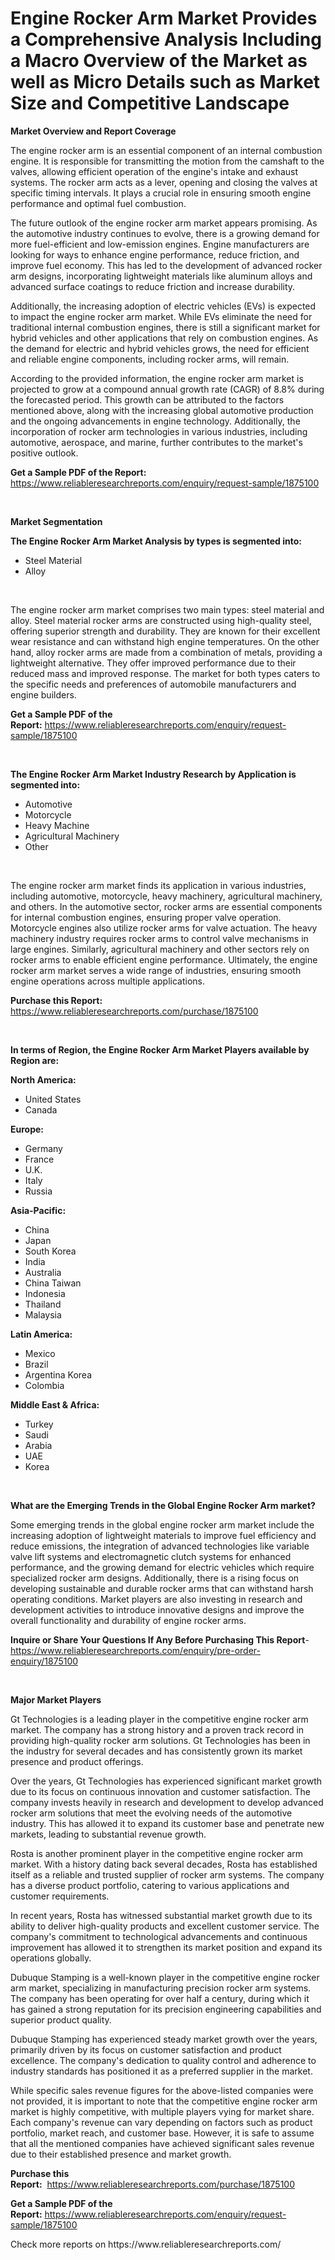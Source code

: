 <p><h1>Engine Rocker Arm Market Provides a Comprehensive Analysis Including a Macro Overview of the Market as well as Micro Details such as Market Size and Competitive Landscape</h1></p><p><strong>Market Overview and Report Coverage</strong></p>
<p><p>The engine rocker arm is an essential component of an internal combustion engine. It is responsible for transmitting the motion from the camshaft to the valves, allowing efficient operation of the engine's intake and exhaust systems. The rocker arm acts as a lever, opening and closing the valves at specific timing intervals. It plays a crucial role in ensuring smooth engine performance and optimal fuel combustion.</p><p>The future outlook of the engine rocker arm market appears promising. As the automotive industry continues to evolve, there is a growing demand for more fuel-efficient and low-emission engines. Engine manufacturers are looking for ways to enhance engine performance, reduce friction, and improve fuel economy. This has led to the development of advanced rocker arm designs, incorporating lightweight materials like aluminum alloys and advanced surface coatings to reduce friction and increase durability.</p><p>Additionally, the increasing adoption of electric vehicles (EVs) is expected to impact the engine rocker arm market. While EVs eliminate the need for traditional internal combustion engines, there is still a significant market for hybrid vehicles and other applications that rely on combustion engines. As the demand for electric and hybrid vehicles grows, the need for efficient and reliable engine components, including rocker arms, will remain.</p><p>According to the provided information, the engine rocker arm market is projected to grow at a compound annual growth rate (CAGR) of 8.8% during the forecasted period. This growth can be attributed to the factors mentioned above, along with the increasing global automotive production and the ongoing advancements in engine technology. Additionally, the incorporation of rocker arm technologies in various industries, including automotive, aerospace, and marine, further contributes to the market's positive outlook.</p></p>
<p><strong>Get a Sample PDF of the Report:</strong> <a href="https://www.reliableresearchreports.com/enquiry/request-sample/1875100">https://www.reliableresearchreports.com/enquiry/request-sample/1875100</a></p>
<p>&nbsp;</p>
<p><strong>Market Segmentation</strong></p>
<p><strong>The Engine Rocker Arm Market Analysis by types is segmented into:</strong></p>
<p><ul><li>Steel Material</li><li>Alloy</li></ul></p>
<p>&nbsp;</p>
<p><p>The engine rocker arm market comprises two main types: steel material and alloy. Steel material rocker arms are constructed using high-quality steel, offering superior strength and durability. They are known for their excellent wear resistance and can withstand high engine temperatures. On the other hand, alloy rocker arms are made from a combination of metals, providing a lightweight alternative. They offer improved performance due to their reduced mass and improved response. The market for both types caters to the specific needs and preferences of automobile manufacturers and engine builders.</p></p>
<p><strong>Get a Sample PDF of the Report:</strong>&nbsp;<a href="https://www.reliableresearchreports.com/enquiry/request-sample/1875100">https://www.reliableresearchreports.com/enquiry/request-sample/1875100</a></p>
<p>&nbsp;</p>
<p><strong>The Engine Rocker Arm Market Industry Research by Application is segmented into:</strong></p>
<p><ul><li>Automotive</li><li>Motorcycle</li><li>Heavy Machine</li><li>Agricultural Machinery</li><li>Other</li></ul></p>
<p>&nbsp;</p>
<p><p>The engine rocker arm market finds its application in various industries, including automotive, motorcycle, heavy machinery, agricultural machinery, and others. In the automotive sector, rocker arms are essential components for internal combustion engines, ensuring proper valve operation. Motorcycle engines also utilize rocker arms for valve actuation. The heavy machinery industry requires rocker arms to control valve mechanisms in large engines. Similarly, agricultural machinery and other sectors rely on rocker arms to enable efficient engine performance. Ultimately, the engine rocker arm market serves a wide range of industries, ensuring smooth engine operations across multiple applications.</p></p>
<p><strong>Purchase this Report:</strong>&nbsp; <a href="https://www.reliableresearchreports.com/purchase/1875100">https://www.reliableresearchreports.com/purchase/1875100</a></p>
<p>&nbsp;</p>
<p><strong>In terms of Region, the Engine Rocker Arm Market Players available by Region are:</strong></p>
<p>
    <p> <strong> North America: </strong>
        <ul>
            <li>United States</li>
            <li>Canada</li>
        </ul>
        </p> 
    <p> <strong> Europe: </strong>
        <ul>
            <li>Germany</li>
            <li>France</li>
            <li>U.K.</li>
            <li>Italy</li>
            <li>Russia</li>
        </ul>
        </p> 
    <p> <strong> Asia-Pacific: </strong>
        <ul>
            <li>China</li>
            <li>Japan</li>
            <li>South Korea</li>
            <li>India</li>
            <li>Australia</li>
            <li>China Taiwan</li>
            <li>Indonesia</li>
            <li>Thailand</li>
            <li>Malaysia</li>
        </ul>
        </p> 
    <p> <strong> Latin America: </strong>
        <ul>
            <li>Mexico</li>
            <li>Brazil</li>
            <li>Argentina Korea</li>
            <li>Colombia</li>
        </ul>
        </p> 
    <p> <strong> Middle East & Africa: </strong>
        <ul>
            <li>Turkey</li>
            <li>Saudi</li>
            <li>Arabia</li>
            <li>UAE</li>
            <li>Korea</li>
        </ul>
    </p>
    </p>
<p>&nbsp;</p>
<p><strong>What are the Emerging Trends in the Global Engine Rocker Arm market?</strong></p>
<p><p>Some emerging trends in the global engine rocker arm market include the increasing adoption of lightweight materials to improve fuel efficiency and reduce emissions, the integration of advanced technologies like variable valve lift systems and electromagnetic clutch systems for enhanced performance, and the growing demand for electric vehicles which require specialized rocker arm designs. Additionally, there is a rising focus on developing sustainable and durable rocker arms that can withstand harsh operating conditions. Market players are also investing in research and development activities to introduce innovative designs and improve the overall functionality and durability of engine rocker arms.</p></p>
<p><strong>Inquire or Share Your Questions If Any Before Purchasing This Report</strong>- <a href="https://www.reliableresearchreports.com/enquiry/pre-order-enquiry/1875100">https://www.reliableresearchreports.com/enquiry/pre-order-enquiry/1875100</a></p>
<p>&nbsp;</p>
<p><strong>Major Market Players</strong></p>
<p><p>Gt Technologies is a leading player in the competitive engine rocker arm market. The company has a strong history and a proven track record in providing high-quality rocker arm solutions. Gt Technologies has been in the industry for several decades and has consistently grown its market presence and product offerings.</p><p>Over the years, Gt Technologies has experienced significant market growth due to its focus on continuous innovation and customer satisfaction. The company invests heavily in research and development to develop advanced rocker arm solutions that meet the evolving needs of the automotive industry. This has allowed it to expand its customer base and penetrate new markets, leading to substantial revenue growth.</p><p>Rosta is another prominent player in the competitive engine rocker arm market. With a history dating back several decades, Rosta has established itself as a reliable and trusted supplier of rocker arm systems. The company has a diverse product portfolio, catering to various applications and customer requirements.</p><p>In recent years, Rosta has witnessed substantial market growth due to its ability to deliver high-quality products and excellent customer service. The company's commitment to technological advancements and continuous improvement has allowed it to strengthen its market position and expand its operations globally.</p><p>Dubuque Stamping is a well-known player in the competitive engine rocker arm market, specializing in manufacturing precision rocker arm systems. The company has been operating for over half a century, during which it has gained a strong reputation for its precision engineering capabilities and superior product quality.</p><p>Dubuque Stamping has experienced steady market growth over the years, primarily driven by its focus on customer satisfaction and product excellence. The company's dedication to quality control and adherence to industry standards has positioned it as a preferred supplier in the market.</p><p>While specific sales revenue figures for the above-listed companies were not provided, it is important to note that the competitive engine rocker arm market is highly competitive, with multiple players vying for market share. Each company's revenue can vary depending on factors such as product portfolio, market reach, and customer base. However, it is safe to assume that all the mentioned companies have achieved significant sales revenue due to their established presence and market growth.</p></p>
<p><strong>Purchase this Report:</strong>&nbsp;&nbsp;<a href="https://www.reliableresearchreports.com/purchase/1875100">https://www.reliableresearchreports.com/purchase/1875100</a></p>
<p></p>
<p><strong>Get a Sample PDF of the Report:</strong>&nbsp;<a href="https://www.reliableresearchreports.com/enquiry/request-sample/1875100">https://www.reliableresearchreports.com/enquiry/request-sample/1875100</a></p>
<p>Check more reports on https://www.reliableresearchreports.com/</p>